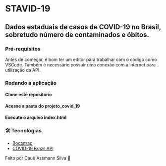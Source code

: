 # STAVID-19

## Dados estaduais de casos de COVID-19 no Brasil, sobretudo número de contaminados e óbitos. 

### Pré-requisitos
Antes de começar, é bom ter um editor para trabalhar com o código como VSCode. Também é necessário possuir uma conexão com a internet para utilização da API.

### Rodando a aplicação
#### Clone este repositório
#### Acesse a pasta do projeto_covid_19
#### Execute o arquivo index.html

### 🛠 Tecnologias
- [Bootstrap](https://getbootstrap.com/)
- [COVID-19 Brazil API](https://covid19-brazil-api.now.sh/)

Feito por Cauê Assmann Silva 🐯